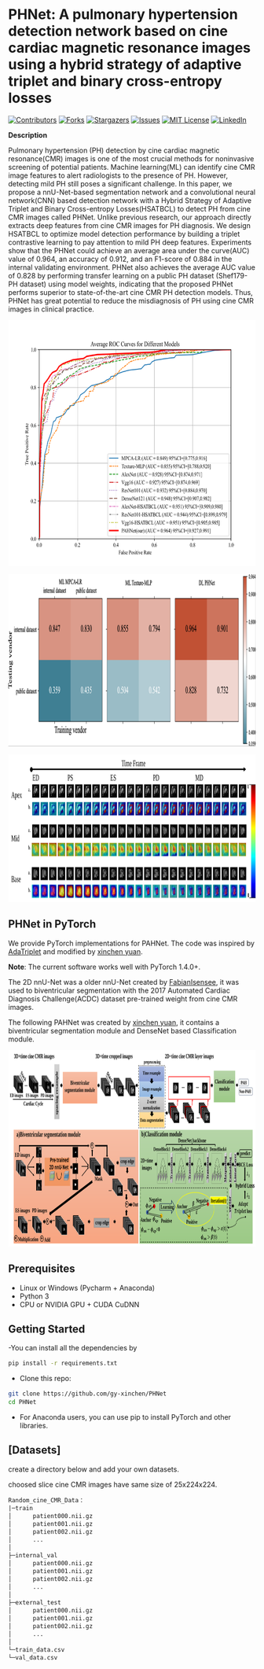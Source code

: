 

# PHNet: A pulmonary hypertension detection network based on cine cardiac magnetic resonance images using a hybrid strategy of adaptive triplet and binary cross-entropy losses

<!-- PROJECT SHIELDS -->

[![Contributors][contributors-shield]][contributors-url]
[![Forks][forks-shield]][forks-url]
[![Stargazers][stars-shield]][stars-url]
[![Issues][issues-shield]][issues-url]
[![MIT License][license-shield]][license-url]
[![LinkedIn][linkedin-shield]][linkedin-url]

**Description**

Pulmonary hypertension (PH) detection by cine cardiac magnetic resonance(CMR) images is one of the most crucial methods for noninvasive screening of potential patients. Machine learning(ML) can identify cine CMR image features to alert radiologists to the presence of PH. However, detecting mild PH still poses a significant challenge. In this paper, we propose a nnU-Net-based segmentation network and a convolutional neural network(CNN) based detection network with a Hybrid Strategy of Adaptive Triplet and Binary Cross-entropy Losses(HSATBCL) to detect PH from cine CMR images called PHNet. Unlike previous research, our approach directly extracts deep features from cine CMR images for PH diagnosis.
We design HSATBCL to optimize model detection performance by building a triplet contrastive learning to pay attention to mild PH deep features. Experiments show that the PHNet could achieve an average area under the curve(AUC) value of 0.964, an accuracy of 0.912, and an F1-score of 0.884 in the internal validating environment. PHNet also achieves the average AUC value of 0.828 by performing transfer learning on a public PH dataset (Shef179-PH dataset) using model weights, indicating that the proposed PHNet performs superior to state-of-the-art cine CMR PH detection models. Thus, PHNet has great potential to reduce the misdiagnosis of PH using cine CMR images in clinical practice.


<p align="center">
  <a href="https://github.com/gy-xinchen/PAHNet/">
    <img src="imgs/Average_ROC.svg" alt="Logo" width="800" height="500">
  </a>

</p>

<p align="center">
  <a href="https://github.com/gy-xinchen/PAHNet/">
    <img src="imgs/transform.png" alt="Logo" width="800" height="350">
  </a>

</p>

<p align="center">
  <a href="https://github.com/gy-xinchen/PAHNet/">
    <img src="imgs/Visualization.svg" alt="Logo" width="1000" height="300">
  </a>

</p>

## PHNet in PyTorch
We provide PyTorch implementations for PAHNet.
The code was inspired by [AdaTriplet](https://github.com/Oulu-IMEDS/AdaTriplet) and modified by [xinchen yuan](https://github.com/gy-xinchen).

**Note**: The current software works well with PyTorch 1.4.0+.

The 2D nnU-Net was a older nnU-Net created by [FabianIsensee](https://github.com/MIC-DKFZ/nnUNet/tree/nnunetv1), it was used to biventricular segmentation with the 2017 Automated Cardiac Diagnosis Challenge(ACDC) dataset pre-trained weight from cine CMR images.

The following PAHNet was created by [xinchen yuan](https://github.com/gy-xinchen), it contains a biventricular segmentation module and DenseNet based Classification module.

<p align="center">
  <a href="https://github.com/gy-xinchen/PAHNet/">
    <img src="imgs/framework.svg" alt="Logo" width="1000" height="400">
  </a>

</p>

## Prerequisites
- Linux or Windows (Pycharm + Anaconda)
- Python 3
- CPU or NVIDIA GPU + CUDA CuDNN

## Getting Started
-You can install all the dependencies by
```bash
pip install -r requirements.txt
```
- Clone this repo:
```bash
git clone https://github.com/gy-xinchen/PHNet
cd PHNet
```
- For Anaconda users, you can use pip to install PyTorch and other libraries.

## [Datasets]
create a directory below and add your own datasets.

choosed slice cine CMR images have same size of 25x224x224.
```
Random_cine_CMR_Data：
|─train
│      patient000.nii.gz 
│      patient001.nii.gz
│      patient002.nii.gz
│      ...
│
├─internal_val
│      patient000.nii.gz 
│      patient001.nii.gz
│      patient002.nii.gz
│      ...
│
├─external_test
│      patient000.nii.gz 
│      patient001.nii.gz
│      patient002.nii.gz
│      ...
│
└─train_data.csv
└─val_data.csv
```

<!-- links -->
[your-project-path]:gy-xinchen/PAHNet
[contributors-shield]: https://img.shields.io/github/contributors/gy-xinchen/PAHNet.svg?style=flat-square
[contributors-url]: https://github.com/gy-xinchen/PAHNet/graphs/contributors
[forks-shield]: https://img.shields.io/github/forks/gy-xinchen/PAHNet.svg?style=flat-square
[forks-url]: https://github.com/gy-xinchen/PAHNet/network/members
[stars-shield]: https://img.shields.io/github/stars/gy-xinchen/PAHNet.svg?style=flat-square
[stars-url]: https://github.com/gy-xinchen/PAHNet/stargazers
[issues-shield]: https://img.shields.io/github/issues/gy-xinchen/PAHNet.svg?style=flat-square
[issues-url]: https://img.shields.io/github/issues/gy-xinchen/PAHNet.svg
[license-shield]: https://img.shields.io/github/license/shaojintian/Best_README_template.svg?style=flat-square
[license-url]: https://github.com/gy-xinchen/PAHNet/blob/master/LICENSE.txt
[linkedin-shield]: https://img.shields.io/badge/-LinkedIn-black.svg?style=flat-square&logo=linkedin&colorB=555
[linkedin-url]: https://linkedin.com/in/gy-xinchen
